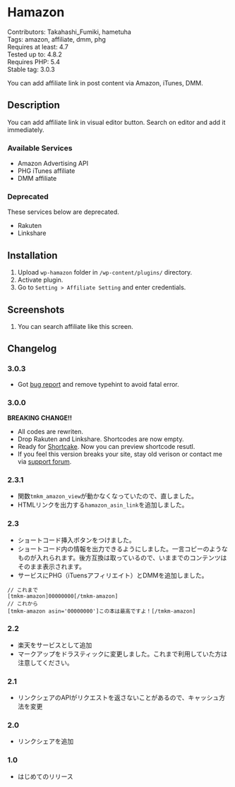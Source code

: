 # Hamazon

Contributors: Takahashi_Fumiki, hametuha  
Tags: amazon, affiliate, dmm, phg  
Requires at least: 4.7  
Tested up to: 4.8.2  
Requires PHP: 5.4  
Stable tag: 3.0.3

You can add affiliate link in post content via Amazon, iTunes, DMM.

##  Description

You can add affiliate link in visual editor button.
Search on editor and add it immediately.

### Available Services

* Amazon Advertising API
* PHG iTunes affiliate
* DMM affiliate

### Deprecated

These services below are deprecated.

* Rakuten
* Linkshare


##  Installation

1. Upload `wp-hamazon` folder in `/wp-content/plugins/` directory.
1. Activate plugin.
1. Go to `Setting > Affiliate Setting` and enter credentials.

##  Screenshots

1. You can search affiliate like this screen.

##  Changelog

### 3.0.3

* Got [bug report](https://wordpress.org/support/topic/古いバージョンはどこにありますか？/#post-9600252) and remove typehint to avoid fatal error.

### 3.0.0

**BREAKING CHANGE!!**

* All codes are rewriten.
* Drop Rakuten and Linkshare. Shortcodes are now empty.
* Ready for [Shortcake](https://ja.wordpress.org/plugins/shortcode-ui/). Now you can preview shortcode resutl.
* If you feel this version breaks your site, stay old verison or contact me via [support forum]().

### 2.3.1

* 関数`tmkm_amazon_view`が動かなくなっていたので、直しました。
* HTMLリンクを出力する`hamazon_asin_link`を追加しました。

###  2.3

* ショートコード挿入ボタンをつけました。
* ショートコード内の情報を出力できるようにしました。一言コピーのようなものが入れられます。後方互換は取っているので、いままでのコンテンツはそのまま表示されます。
* サービスにPHG（iTuensアフィリエイト）とDMMを追加しました。

```
// これまで
[tmkm-amazon]00000000[/tmkm-amazon]
// これから
[tmkm-amazon asin='00000000']この本は最高ですよ！[/tmkm-amazon]
```

### 2.2

* 楽天をサービスとして追加
* マークアップをドラスティックに変更しました。これまで利用していた方は注意してください。

### 2.1

* リンクシェアのAPIがリクエストを返さないことがあるので、キャッシュ方法を変更

### 2.0

* リンクシェアを追加

### 1.0

* はじめてのリリース
